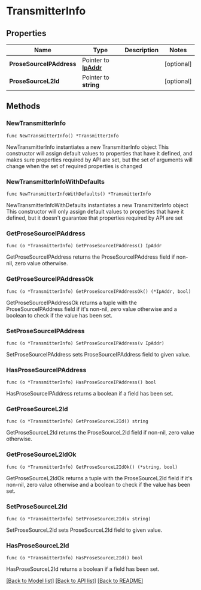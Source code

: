 # TransmitterInfo

## Properties

Name | Type | Description | Notes
------------ | ------------- | ------------- | -------------
**ProseSourceIPAddress** | Pointer to [**IpAddr**](IpAddr.md) |  | [optional] 
**ProseSourceL2Id** | Pointer to **string** |  | [optional] 

## Methods

### NewTransmitterInfo

`func NewTransmitterInfo() *TransmitterInfo`

NewTransmitterInfo instantiates a new TransmitterInfo object
This constructor will assign default values to properties that have it defined,
and makes sure properties required by API are set, but the set of arguments
will change when the set of required properties is changed

### NewTransmitterInfoWithDefaults

`func NewTransmitterInfoWithDefaults() *TransmitterInfo`

NewTransmitterInfoWithDefaults instantiates a new TransmitterInfo object
This constructor will only assign default values to properties that have it defined,
but it doesn't guarantee that properties required by API are set

### GetProseSourceIPAddress

`func (o *TransmitterInfo) GetProseSourceIPAddress() IpAddr`

GetProseSourceIPAddress returns the ProseSourceIPAddress field if non-nil, zero value otherwise.

### GetProseSourceIPAddressOk

`func (o *TransmitterInfo) GetProseSourceIPAddressOk() (*IpAddr, bool)`

GetProseSourceIPAddressOk returns a tuple with the ProseSourceIPAddress field if it's non-nil, zero value otherwise
and a boolean to check if the value has been set.

### SetProseSourceIPAddress

`func (o *TransmitterInfo) SetProseSourceIPAddress(v IpAddr)`

SetProseSourceIPAddress sets ProseSourceIPAddress field to given value.

### HasProseSourceIPAddress

`func (o *TransmitterInfo) HasProseSourceIPAddress() bool`

HasProseSourceIPAddress returns a boolean if a field has been set.

### GetProseSourceL2Id

`func (o *TransmitterInfo) GetProseSourceL2Id() string`

GetProseSourceL2Id returns the ProseSourceL2Id field if non-nil, zero value otherwise.

### GetProseSourceL2IdOk

`func (o *TransmitterInfo) GetProseSourceL2IdOk() (*string, bool)`

GetProseSourceL2IdOk returns a tuple with the ProseSourceL2Id field if it's non-nil, zero value otherwise
and a boolean to check if the value has been set.

### SetProseSourceL2Id

`func (o *TransmitterInfo) SetProseSourceL2Id(v string)`

SetProseSourceL2Id sets ProseSourceL2Id field to given value.

### HasProseSourceL2Id

`func (o *TransmitterInfo) HasProseSourceL2Id() bool`

HasProseSourceL2Id returns a boolean if a field has been set.


[[Back to Model list]](../README.md#documentation-for-models) [[Back to API list]](../README.md#documentation-for-api-endpoints) [[Back to README]](../README.md)



